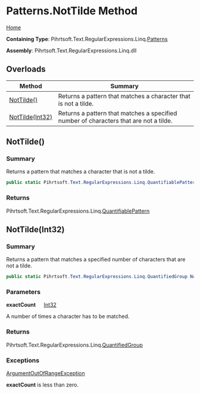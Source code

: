# Patterns\.NotTilde Method

[Home](../../../../../../README.md)

**Containing Type**: Pihrtsoft\.Text\.RegularExpressions\.Linq\.[Patterns](../README.md)

**Assembly**: Pihrtsoft\.Text\.RegularExpressions\.Linq\.dll

## Overloads

| Method | Summary |
| ------ | ------- |
| [NotTilde()](#Pihrtsoft_Text_RegularExpressions_Linq_Patterns_NotTilde) | Returns a pattern that matches a character that is not a tilde\. |
| [NotTilde(Int32)](#Pihrtsoft_Text_RegularExpressions_Linq_Patterns_NotTilde_System_Int32_) | Returns a pattern that matches a specified number of characters that are not a tilde\. |

## NotTilde\(\) <a name="Pihrtsoft_Text_RegularExpressions_Linq_Patterns_NotTilde"></a>

### Summary

Returns a pattern that matches a character that is not a tilde\.

```csharp
public static Pihrtsoft.Text.RegularExpressions.Linq.QuantifiablePattern NotTilde()
```

### Returns

Pihrtsoft\.Text\.RegularExpressions\.Linq\.[QuantifiablePattern](../../QuantifiablePattern/README.md)

## NotTilde\(Int32\) <a name="Pihrtsoft_Text_RegularExpressions_Linq_Patterns_NotTilde_System_Int32_"></a>

### Summary

Returns a pattern that matches a specified number of characters that are not a tilde\.

```csharp
public static Pihrtsoft.Text.RegularExpressions.Linq.QuantifiedGroup NotTilde(int exactCount)
```

### Parameters

**exactCount** &emsp; [Int32](https://docs.microsoft.com/en-us/dotnet/api/system.int32)

A number of times a character has to be matched\.

### Returns

Pihrtsoft\.Text\.RegularExpressions\.Linq\.[QuantifiedGroup](../../QuantifiedGroup/README.md)

### Exceptions

[ArgumentOutOfRangeException](https://docs.microsoft.com/en-us/dotnet/api/system.argumentoutofrangeexception)

**exactCount** is less than zero\.


